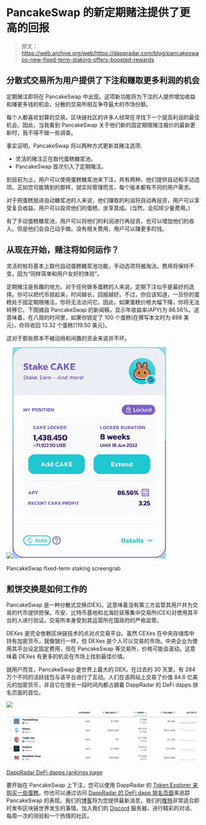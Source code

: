 # PancakeSwap 的新定期赌注提供了更高的回报

> 原文：<https://web.archive.org/web/https://dappradar.com/blog/pancakeswaps-new-fixed-term-staking-offers-boosted-rewards>

## 分散式交易所为用户提供了下注和赚取更多利润的机会

定期赌注即将在 PancakeSwap 中出现。这项新功能将为下注的人提供增加收益和赚更多钱的机会。分散的交易所相互争夺最大的市场份额。

每个人都喜欢划算的交易。区块链社区的许多人经常在寻找下一个提高利润的最佳机会。因此，当我看到 PancakeSwap 关于他们新的固定期限赌注报价的最新更新时，我不得不做一些调查。

事实证明，PancakeSwap 将以两种方式更新其赌注选项:

*   灵活的赌注正在取代蛋糕糖浆池。
*   PancakeSwap 首次引入了定期赌注。

到目前为止，用户可以使用蛋糕糖浆池来下注，共有两种。他们提供自动和手动选项。正如您可能猜到的那样，就实际管理而言，每个版本都有不同的用户需求。

对于把蛋糕放进自动糖浆池的人来说，他们赚取的利润将自动再投资，用户可以享受复合收益。用户可以投资他们的蛋糕，坐享其成。(当然，会扣除少量费用。)

有了手动蛋糕糖浆池，用户可以将他们的利润进行再投资，也可以增加他们的收入。但是他们会自己动手做。没有相关费用，用户可以赚更多的钱。

## 从现在开始，赌注将如何运作？

灵活的桩将基本上取代自动蛋糕糖浆池功能，手动选项将被淘汰。费用将保持不变，因为“同样简单和用户友好的体验”。

定期赌注是有趣的地方。对于任何做多蛋糕的人来说，定期下注似乎是最好的选择。你可以把代币锁起来，时间越长，回报越好。不过，你应该知道，一旦你的蛋糕处于固定期限赌注，你将无法访问它。因此，如果蛋糕价格大幅下降，你将无法转移它。下图摘自 PancakeSwap 的新闻稿，显示年收益率(APY)为 86.56%。这意味着，在八周的时间里，如果你锁定了 100 个蛋糕(在撰写本文时为 898 美元)，你将收回 13.32 个蛋糕(119.50 美元)。

这对于那些原本不被动用和闲置的资金来说并不坏。

![](img/e0dc6d709d5f3e23ae2eaf2521df0612.png)![](img/6b66bcb16d7886cd882b5c6ec71d98d4.png)

PancakeSwap fixed-term staking screengrab

## 煎饼交换是如何工作的

PancakeSwap 是一种分散式交换(DEX)。这意味着没有第三方监管其用户并为交易的代币提供担保。币安、比特币基地和北海巨妖等集中交易所(CEX)对使用其平台的人进行验证。交易所本身受到其运营所在国政府的严格监管。

DEXes 是完全依赖区块链技术的点对点交易平台。虽然 CEXes 在中央存储库中持有加密货币，就像银行一样，但 DEXes 是个人可以交易的市场。中央企业为使用其平台设定固定费用，但在 PancakeSwap 等交易所，价格可能会波动。这意味着 DEXes 有更多的机会在市场上找到最佳价值。

就用户而言，PancakeSwap 是世界上最大的 DEX。在过去的 30 天里，有 284 万个不同的活跃钱包与该平台进行了互动。人们在该网站上交易了价值 84.6 亿美元的加密货币，并且它在很长一段时间内都占据着 DappRadar 的 DeFi dapps 排名页面的首位。

![](img/667e0928ad2166770c7217c303c2b782.png)![](img/f8a4346bb626e1cc2a5a7a1ec00ee4a4.png)

[DappRadar DeFi dapps rankings page](https://web.archive.org/web/20221127150628/https://dappradar.com/rankings/category/defi)

要开始在 PancakeSwap 上下注，您可以使用 DappRadar 的 [Token Explorer 来购买一些蛋糕](https://web.archive.org/web/20221127150628/https://dappradar.com/hub/token/bsc/CAKE/BNB?from=0x0e09fabb73bd3ade0a17ecc321fd13a19e81ce82)。你也可以通过访问 [DappRadar 的 DeFi dapp 排名页面](https://web.archive.org/web/20221127150628/https://dappradar.com/rankings/category/defi)来追踪 PancakeSwap 的表现。我们的[博客](https://web.archive.org/web/20221127150628/https://dappradar.com/blog/)将为您提供最新消息，我们的[推特](https://web.archive.org/web/20221127150628/https://twitter.com/DappRadar)非常适合即时发布区块链世界发生的事情。加入我们的 [Discord](https://web.archive.org/web/20221127150628/https://discord.com/invite/4ybbssrHkm) 服务器，进行精彩的对话、每周一次的测验和一个热情的社区。